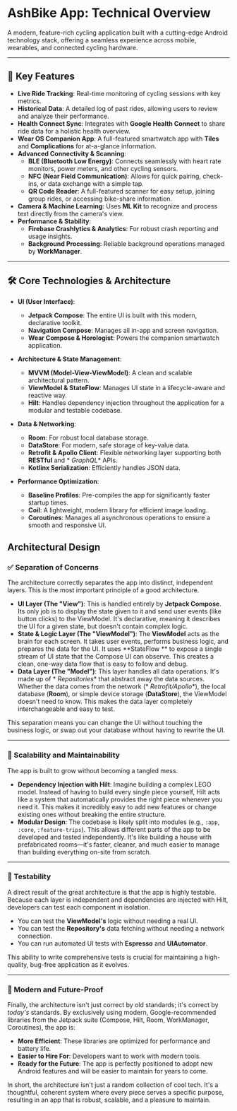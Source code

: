 # AshBike App: Technical Overview

A modern, feature-rich cycling application built with a cutting-edge Android technology stack,
offering a seamless experience across mobile, wearables, and connected cycling hardware.

---

## 🚴 Key Features

* **Live Ride Tracking**: Real-time monitoring of cycling sessions with key metrics.
* **Historical Data**: A detailed log of past rides, allowing users to review and analyze their
  performance.
* **Health Connect Sync**: Integrates with **Google Health Connect** to share ride data for a
  holistic health overview.
* **Wear OS Companion App**: A full-featured smartwatch app with **Tiles** and **Complications** for
  at-a-glance information.
* **Advanced Connectivity & Scanning**:
    * **BLE (Bluetooth Low Energy)**: Connects seamlessly with heart rate monitors, power meters,
      and other cycling sensors.
    * **NFC (Near Field Communication)**: Allows for quick pairing, check-ins, or data exchange with
      a simple tap.
    * **QR Code Reader**: A full-featured scanner for easy setup, joining group rides, or accessing
      bike-share information.
* **Camera & Machine Learning**: Uses **ML Kit** to recognize and process text directly from the
  camera's view.
* **Performance & Stability**:
    * **Firebase Crashlytics & Analytics**: For robust crash reporting and usage insights.
    * **Background Processing**: Reliable background operations managed by **WorkManager**.

---

## 🛠️ Core Technologies & Architecture

* **UI (User Interface)**:
    * **Jetpack Compose**: The entire UI is built with this modern, declarative toolkit.
    * **Navigation Compose**: Manages all in-app and screen navigation.
    * **Wear Compose & Horologist**: Powers the companion smartwatch application.

* **Architecture & State Management**:
    * **MVVM (Model-View-ViewModel)**: A clean and scalable architectural pattern.
    * **ViewModel & StateFlow**: Manages UI state in a lifecycle-aware and reactive way.
    * **Hilt**: Handles dependency injection throughout the application for a modular and testable
      codebase.

* **Data & Networking**:
    * **Room**: For robust local database storage.
    * **DataStore**: For modern, safe storage of key-value data.
    * **Retrofit & Apollo Client**: Flexible networking layer supporting both **RESTful** and *
      *GraphQL** APIs.
    * **Kotlinx Serialization**: Efficiently handles JSON data.

* **Performance Optimization**:
    * **Baseline Profiles**: Pre-compiles the app for significantly faster startup times.
    * **Coil**: A lightweight, modern library for efficient image loading.
    * **Coroutines**: Manages all asynchronous operations to ensure a smooth and responsive UI.

## Architectural Design

### ✅ Separation of Concerns

The architecture correctly separates the app into distinct, independent layers. This is the most
important principle of a good architecture.

* **UI Layer (The "View")**: This is handled entirely by **Jetpack Compose**. Its only job is to
  display the state given to it and send user events (like button clicks) to the ViewModel. It's
  declarative, meaning it describes the UI for a given state, but doesn't contain complex logic.
* **State & Logic Layer (The "ViewModel")**: The **ViewModel** acts as the brain for each screen. It
  takes user events, performs business logic, and prepares the data for the UI. It uses **StateFlow
  ** to expose a single stream of UI state that the Compose UI can observe. This creates a clean,
  one-way data flow that is easy to follow and debug.
* **Data Layer (The "Model")**: This layer handles all data operations. It's made up of *
  *Repositories** that abstract away the data sources. Whether the data comes from the network (*
  *Retrofit/Apollo**), the local database (**Room**), or simple device storage (**DataStore**), the
  ViewModel doesn't need to know. This makes the data layer completely interchangeable and easy to
  test.

This separation means you can change the UI without touching the business logic, or swap out your
database without having to rewrite the UI.

---

### 🧱 Scalability and Maintainability

The app is built to grow without becoming a tangled mess.

* **Dependency Injection with Hilt**: Imagine building a complex LEGO model. Instead of having to
  build every single piece yourself, Hilt acts like a system that automatically provides the right
  piece whenever you need it. This makes it incredibly easy to add new features or change existing
  ones without breaking the entire structure.
* **Modular Design**: The codebase is likely split into modules (e.g., `:app`, `:core`,
  `:feature-trips`). This allows different parts of the app to be developed and tested
  independently. It's like building a house with prefabricated rooms—it's faster, cleaner, and much
  easier to manage than building everything on-site from scratch.

---

### 🧪 Testability

A direct result of the great architecture is that the app is highly testable. Because each layer is
independent and dependencies are injected with Hilt, developers can test each component in
isolation.

* You can test the **ViewModel's** logic without needing a real UI.
* You can test the **Repository's** data fetching without needing a network connection.
* You can run automated UI tests with **Espresso** and **UIAutomator**.

This ability to write comprehensive tests is crucial for maintaining a high-quality, bug-free
application as it evolves.

---

### 🚀 Modern and Future-Proof

Finally, the architecture isn't just correct by old standards; it's correct by *today's* standards.
By exclusively using modern, Google-recommended libraries from the Jetpack suite (Compose, Hilt,
Room, WorkManager, Coroutines), the app is:

* **More Efficient**: These libraries are optimized for performance and battery life.
* **Easier to Hire For**: Developers want to work with modern tools.
* **Ready for the Future**: The app is perfectly positioned to adopt new Android features and will
  be easier to maintain for years to come.

In short, the architecture isn't just a random collection of cool tech. It's a thoughtful, coherent
system where every piece serves a specific purpose, resulting in an app that is robust, scalable,
and a pleasure to maintain.